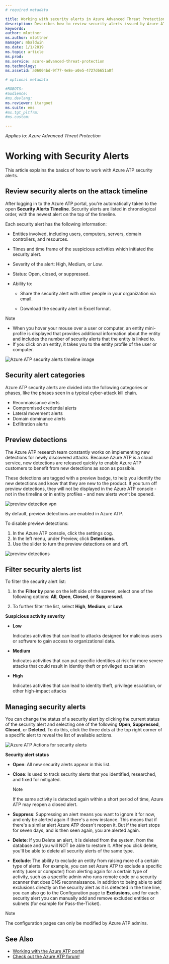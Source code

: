 ```yaml
---
# required metadata

title: Working with security alerts in Azure Advanced Threat Protection | Microsoft Docs
description: Describes how to review security alerts issued by Azure ATP
keywords:
author: mlottner
ms.author: mlottner
manager: mbaldwin
ms.date: 1/1/2019
ms.topic: article
ms.prod:
ms.service: azure-advanced-threat-protection
ms.technology:
ms.assetid: a06004bd-9f77-4e8e-a0e5-4727d6651a0f

# optional metadata

#ROBOTS:
#audience:
#ms.devlang:
ms.reviewer: itargoet
ms.suite: ems
#ms.tgt_pltfrm:
#ms.custom:

---
```


*Applies to: Azure Advanced Threat Protection*



# Working with Security Alerts

This article explains the basics of how to work with Azure ATP security alerts.

## Review security alerts on the attack timeline <a name="review-suspicious-activities-on-the-attack-time-line"></a>

After logging in to the Azure ATP portal, you're automatically taken to the open **Security Alerts Timeline**. Security alerts are listed in chronological order, with the newest alert on the top of the timeline.

Each security alert has the following information:

- Entities involved, including users, computers, servers, domain controllers, and resources.

- Times and time frame of the suspicious activities which initiated the security alert.

- Severity of the alert: High, Medium, or Low.

- Status: Open, closed, or suppressed.

- Ability to:

    - Share the security alert with other people in your organization via email.

    - Download the security alert in Excel format.

> [!NOTE]
> - When you hover your mouse over a user or computer, an entity mini-profile is displayed that provides additional information about the entity and includes the number of security alerts that the entity is linked to.
> - If you click on an entity, it takes you to the entity profile of the user or computer.

![Azure ATP security alerts timeline image](media/atp-sa-timeline.png)

## Security alert categories

Azure ATP security alerts are divided into the following categories or phases, like the phases seen in a typical cyber-attack kill chain. 

- Reconnaissance alerts
- Compromised credential alerts
- Lateral movement alerts
- Domain dominance alerts
- Exfiltration alerts

## Preview detections <a name="preview-detections"></a>

The Azure ATP research team constantly works on implementing new detections for newly discovered attacks. Because Azure ATP is a cloud service, new detections are released quickly to enable Azure ATP customers to benefit from new detections as soon as possible.

These detections are tagged with a preview badge, to help you identify the new detections and know that they are new to the product. If you turn off preview detections, they will not be displayed in the Azure ATP console - not in the timeline or in entity profiles - and new alerts won’t be opened.

![preview detection vpn](./media/preview-detection-vpn.png)

By default, preview detections are enabled in Azure ATP. 

To disable preview detections:

1. In the Azure ATP console, click the settings cog.
2. In the left menu, under Preview, click **Detections**.
3. Use the slider to turn the preview detections on and off.
 
![preview detections](./media/preview-detections.png) 


## Filter security alerts list
To filter the security alert list:

1. In the **Filter by** pane on the left side of the screen, select one of the following options: **All**, **Open**, **Closed**, or **Suppressed**.

2. To further filter the list, select **High**, **Medium**, or **Low**.

**Suspicious activity severity**

- **Low**

    Indicates activities that can lead to attacks designed for malicious users or software to gain access to organizational data.

- **Medium**

    Indicates activities that can put specific identities at risk for more severe attacks that could result in identity theft or privileged escalation

- **High**

    Indicates activities that can lead to identity theft, privilege escalation, or other high-impact attacks


## Managing security alerts

You can change the status of a security alert by clicking the current status of the security alert and selecting one of the following **Open**, **Suppressed**, **Closed**, or **Deleted**.
To do this, click the three dots at the top right corner of a specific alert to reveal the list of available actions.

![Azure ATP Actions for security alerts](./media/atp-sa-actions.png)

**Security alert status**

- **Open**: All new security alerts appear in this list.

- **Close**: Is used to track security alerts that you identified, researched, and fixed for mitigated.

    > [!NOTE]
    > If the same activity is detected again within a short period of time, Azure ATP may reopen a closed alert.

- **Suppress**: Suppressing an alert means you want to ignore it for now, and only be alerted again if there's a new instance. This means that if there's a similar alert Azure ATP doesn't reopen it. But if the alert stops for seven days, and is then seen again, you are alerted again.

- **Delete**: If you Delete an alert, it is deleted from the system, from the database and you will NOT be able to restore it. After you click delete, you'll be able to delete all security alerts of the same type.

- **Exclude**: The ability to exclude an entity from raising more of a certain type of alerts. For example, you can set Azure ATP to exclude a specific entity (user or computer) from alerting again for a certain type of activity, such as a specific admin who runs remote code or a security scanner that does DNS reconnaissance. In addition to being able to add exclusions directly on the security alert as it is detected in the time line, you can also go to the Configuration page to **Exclusions**, and for each security alert you can manually add and remove excluded entities or subnets (for example for Pass-the-Ticket).

> [!NOTE]
> The configuration pages can only be modified by Azure ATP admins.


## See Also

- [Working with the Azure ATP portal](workspace-portal.md)
- [Check out the Azure ATP forum!](https://aka.ms/azureatpcommunity)